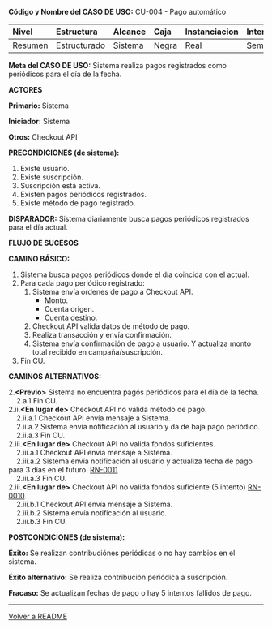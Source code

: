 **Código y Nombre del CASO  DE  USO:** CU-004 - Pago automático

| Nivel  | Estructura | Alcance|Caja|Instanciacion| Interaccion|
|:------- |:-------|:-----|:-----|:-----|:-----|
| Resumen    | Estructurado | Sistema |Negra |Real |Semantico|

**Meta del CASO  DE  USO:** Sistema realiza pagos registrados como periódicos para el día de la fecha.

**ACTORES** 

**Primario:** Sistema

**Iniciador:** Sistema

**Otros:** Checkout API

**PRECONDICIONES (de sistema):**
1. Existe usuario.
2. Existe suscripción.
3. Suscripción está activa.
4. Existen pagos periódicos registrados.
5. Existe método de pago registrado.

**DISPARADOR:** Sistema diariamente busca pagos periódicos registrados para el día actual.

**FLUJO DE SUCESOS**

**CAMINO BÁSICO:**

1. Sistema busca pagos periódicos donde el día coincida con el actual.
2. Para cada pago periódico registrado:
    1. Sistema envía ordenes de pago a Checkout API.
        - Monto.
        - Cuenta origen.
        - Cuenta destino.
    2. Checkout API valida datos de método de pago.
    3. Realiza transacción y envía confirmación.
    4. Sistema envía confirmación de pago a usuario. Y actualiza monto total recibido en campaña/suscripción.
3. Fin CU.

**CAMINOS ALTERNATIVOS:**

2.**\<Previo\>** Sistema no encuentra pagós periódicos para el día de la fecha.\
&nbsp;&nbsp;&nbsp;&nbsp;2.a.1 Fin CU.\
2.ii.**\<En lugar de\>** Checkout API no valida método de pago.\
&nbsp;&nbsp;&nbsp;&nbsp;2.ii.a.1 Checkout API envía mensaje a Sistema.\
&nbsp;&nbsp;&nbsp;&nbsp;2.ii.a.2 Sistema envía notificación al usuario y da de baja pago periódico.\
&nbsp;&nbsp;&nbsp;&nbsp;2.ii.a.3 Fin CU.\
2.iii.**\<En lugar de\>** Checkout API no valida fondos suficientes.\
&nbsp;&nbsp;&nbsp;&nbsp;2.iii.a.1 Checkout API envía mensaje a Sistema.\
&nbsp;&nbsp;&nbsp;&nbsp;2.iii.a.2 Sistema envía notificación al usuario y actualiza fecha de pago para 3 días en el futuro. [RN-0011](./reglas-de-negocio.md/#11)\
&nbsp;&nbsp;&nbsp;&nbsp;2.iii.a.3 Fin CU.\
2.iii.**\<En lugar de\>** Checkout API no valida fondos suficiente (5 intento) [RN-0010](./reglas-de-negocio.md/#10).\
&nbsp;&nbsp;&nbsp;&nbsp;2.iii.b.1 Checkout API envía mensaje a Sistema.\
&nbsp;&nbsp;&nbsp;&nbsp;2.iii.b.2 Sistema envía notificación al usuario.\
&nbsp;&nbsp;&nbsp;&nbsp;2.iii.b.3 Fin CU.

**POSTCONDICIONES (de sistema):**

**Éxito:** Se realizan contribuciónes periódicas o no hay cambios en el sistema.

**Éxito alternativo:** Se realiza contribución periódica a suscripción.

**Fracaso:** Se actualizan fechas de pago o hay 5 intentos fallidos de pago.
<hr>

[Volver a README](../README.md)
